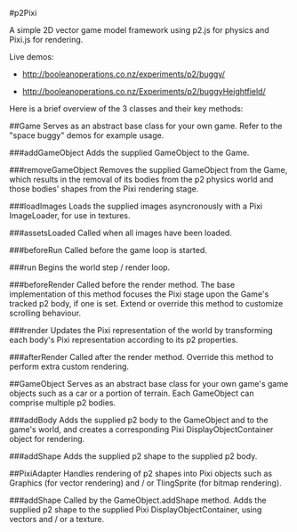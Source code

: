 #p2Pixi

A simple 2D vector game model framework using p2.js for physics and Pixi.js for rendering.

Live demos:

- http://booleanoperations.co.nz/experiments/p2/buggy/

- http://booleanoperations.co.nz/Experiments/p2/buggyHeightfield/


Here is a brief overview of the 3 classes and their key methods:

##Game
Serves as an abstract base class for your own game. Refer to the "space buggy" demos for example usage.

###addGameObject
Adds the supplied GameObject to the Game.

###removeGameObject
Removes the supplied GameObject from the Game, which results in the removal of its bodies from the p2 physics world and those bodies' shapes from the Pixi rendering stage.

###loadImages
Loads the supplied images asyncronously with a Pixi ImageLoader, for use in textures.

###assetsLoaded
Called when all images have been loaded.

###beforeRun
Called before the game loop is started.

###run
Begins the world step / render loop.

###beforeRender
Called before the render method. The base implementation of this method focuses the Pixi stage upon the Game's tracked p2 body, if one is set. Extend or override this method to customize scrolling behaviour.

###render
Updates the Pixi representation of the world by transforming each body's Pixi representation according to its p2 properties.

###afterRender
Called after the render method. Override this method to perform extra custom rendering.


##GameObject
Serves as an abstract base class for your own game's game objects such as a car or a portion of terrain. Each GameObject can comprise multiple p2 bodies.

###addBody
Adds the supplied p2 body to the GameObject and to the game's world, and creates a corresponding Pixi DisplayObjectContainer object for rendering.

###addShape
Adds the supplied p2 shape to the supplied p2 body.


##PixiAdapter
Handles rendering of p2 shapes into Pixi objects such as Graphics (for vector rendering) and / or TlingSprite (for bitmap rendering).


###addShape
Called by the GameObject.addShape method. Adds the supplied p2 shape to the supplied Pixi DisplayObjectContainer, using vectors and / or a texture.
